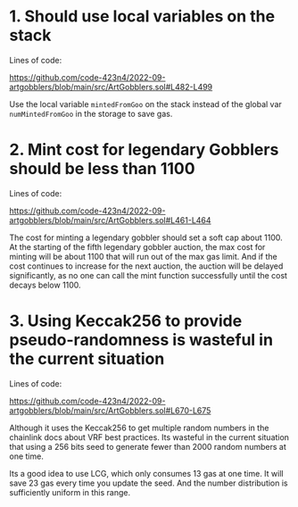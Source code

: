 # 1. Should use local variables on the stack

Lines of code:

https://github.com/code-423n4/2022-09-artgobblers/blob/main/src/ArtGobblers.sol#L482-L499

Use the local variable `mintedFromGoo` on the stack instead of the global var `numMintedFromGoo` in the storage to save gas.

# 2. Mint cost for legendary Gobblers should be less than 1100

Lines of code:

https://github.com/code-423n4/2022-09-artgobblers/blob/main/src/ArtGobblers.sol#L461-L464

The cost for minting a legendary gobbler should set a soft cap about 1100. At the starting of the fifth legendary gobbler auction, the max cost for minting will be about 1100 that will run out of the max gas limit. And if the cost continues to increase for the next auction, the auction will be delayed significantly, as no one can call the mint function successfully until the cost decays below 1100.

# 3. Using Keccak256 to provide pseudo-randomness is wasteful in the current situation

Lines of code:

https://github.com/code-423n4/2022-09-artgobblers/blob/main/src/ArtGobblers.sol#L670-L675

Although it uses the Keccak256 to get multiple random numbers in the chainlink docs about VRF best practices. Its wasteful in the current situation that using a 256 bits seed to generate fewer than 2000 random numbers at one time.

Its a good idea to use LCG, which only consumes 13 gas at one time. It will save 23 gas every time you update the seed. And the number distribution is sufficiently uniform in this range.
